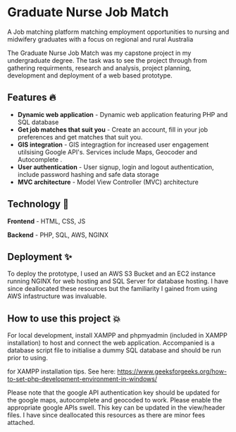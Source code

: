 

# Graduate Nurse Job Match

A Job matching platform matching employment opportunities to nursing and midwifery graduates with a focus on regional and rural Australia 

The Graduate Nurse Job Match was my capstone project in my undergraduate degree. The task was to see the project through from gathering requirments, research and analysis, project planning, development and deployment of a web based prototype.

## Features 🔥
- **Dynamic web application** - Dynamic web application featuring PHP and SQL database
- **Get job matches that suit you** - Create an account, fill in your job preferences and get matches that suit you.
- **GIS integration** - GIS integragtion for increased user engagement utilsising Google API's. Services include Maps, Geocoder and Autocomplete .
- **User authentication** - User signup, login and logout authentication, include password hashing and safe data storage
- **MVC architecture** - Model View Controller (MVC) architecture

## Technology 💫
**Frontend** - HTML, CSS, JS

**Backend** - PHP, SQL, AWS, NGINX 

## Deployment ✨
To deploy the prototype, I used an AWS S3 Bucket and an EC2 instance running NGINX for web hosting and SQL Server for database hosting. I have since deallocated these resources but the familiarity I gained from using AWS infastructure was invaluable.

## How to use this project 💥
For local development, install XAMPP and phpmyadmin (included in XAMPP installation) to host and connect the web application. Accompanied is a database script file to initialise a dummy SQL database and should be run prior to using.

for XAMPP installation tips. See here:
https://www.geeksforgeeks.org/how-to-set-php-development-environment-in-windows/

Please note that the google API authentication key should be updated for the google maps, autocomplete and geocoded to work. Please enable the appropriate google APIs swell. This key can be updated in the view/header files. I have since deallocated this resources as there are minor fees attached.


